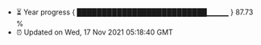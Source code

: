 - ⏳ Year progress { ██████████████████████████▁▁▁▁ } 87.73 %
- ⏰ Updated on Wed, 17 Nov 2021 05:18:40 GMT

